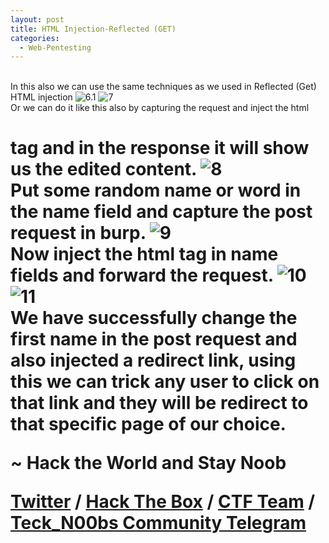 ```yaml
---
layout: post
title: HTML Injection-Reflected (GET)
categories:
  - Web-Pentesting
---
```

<br>In this also we can use the same techniques as we used in Reflected (Get) HTML injection
![6.1](https://teckk2.github.io/assets/images/Web%20Pentest/A1/6.1.png)
![7](https://teckk2.github.io/assets/images/Web%20Pentest/A1/7.png)
<br>Or we can do it like this also by capturing the request and inject the html <h1> tag and in the response it will show us the edited content.
![8](https://teckk2.github.io/assets/images/Web%20Pentest/A1/8.png)
<br>Put some random name or word in the name field and capture the post request in burp.
![9](https://teckk2.github.io/assets/images/Web%20Pentest/A1/9.png)
<br>Now inject the html tag in name fields and forward the request.
![10](https://teckk2.github.io/assets/images/Web%20Pentest/A1/10.png)
![11](https://teckk2.github.io/assets/images/Web%20Pentest/A1/11.png)
<br>We have successfully change the first name in the post request and also injected a redirect link, using this we can trick any user to click on that link and they will be redirect to that specific page of our choice.

<p class="message">
  ~ Hack the World and Stay Noob
</p>

[Twitter](https://twitter.com/Teck__K2) / [Hack The Box](https://www.hackthebox.eu/profile/966) / [CTF Team](https://ctftime.org/team/20102) /
[Teck_N00bs Community Telegram](https://t.me/Teck_N00bs)

<script src="https://www.hackthebox.eu/badge/966"> </script>
